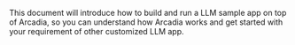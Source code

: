 This document will introduce how to build and run a LLM sample app on top of Arcadia, so you can understand how Arcadia works and get started with your requirement of other customized LLM app.

